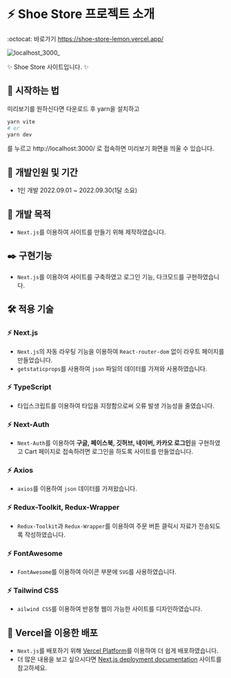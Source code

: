 # :zap: Shoe Store 프로젝트 소개
:octocat: 바로가기 https://shoe-store-lemon.vercel.app/

![localhost_3000_](https://user-images.githubusercontent.com/95972251/193599963-a78bac7c-87c1-46bd-b030-4854e636826d.png)

:sparkles: Shoe Store 사이트입니다. :sparkles:

## :rocket: 시작하는 법
미리보기를 원하신다면 다운로드 후 yarn을 설치하고
```bash
yarn vite
# or
yarn dev
```
를 누르고 http://localhost:3000/ 로 접속하면 미리보기 화면을 띄울 수 있습니다.
## :calendar: 개발인원 및 기간
- 1인 개발 2022.09.01 ~ 2022.09.30(1달 소요)
## :dart: 개발 목적
- `Next.js`를 이용하여 사이트를 만들기 위해 제작하였습니다.
## :black_nib: 구현기능
- `Next.js`를 이용하여 사이트를 구축하였고 로그인 기능, 다크모드를 구현하였습니다.
## :hammer_and_wrench: 적용 기술
### :zap: Next.js
- `Next.js`의 자동 라우팅 기능을 이용하여 `React-router-dom` 없이 라우트 페이지를 만들었습니다.
- `getstaticprops`를 사용하여 `json` 파일의 데이터를 가져와 사용하였습니다.
### :zap: TypeScript
- 타입스크립트를 이용하여 타입을 지정함으로써 오류 발생 가능성을 줄였습니다.
### :zap: Next-Auth
- `Next-Auth`를 이용하여 <b>구글, 페이스북, 깃허브, 네이버, 카카오 로그인</b>을 구현하였고 Cart 페이지로 접속하려면 로그인을 하도록 사이트를 만들었습니다.

### :zap: Axios
- `axios`를 이용하여 `json` 데이터를 가져왔습니다.

### :zap: Redux-Toolkit, Redux-Wrapper
- `Redux-Toolkit`과 `Redux-Wrapper`를 이용하여 주문 버튼 클릭시 자료가 전송되도록 작성하였습니다.

### :zap: FontAwesome
- `FontAwesome`를 이용하여 아이콘 부분에 `SVG`를 사용하였습니다.

### :zap: Tailwind CSS
- `ailwind CSS`를 이용하여 반응형 웹이 가능한 사이트를 디자인하였습니다.

## :tada: Vercel을 이용한 배포
- `Next.js`를 배포하기 위해 [Vercel Platform](https://vercel.com/new?utm_medium=default-template&filter=next.js&utm_source=create-next-app&utm_campaign=create-next-app-readme)를 이용하여 더 쉽게 배포하였습니다.
- 더 많은 내용을 보고 싶으시다면 [Next.js deployment documentation](https://nextjs.org/docs/deployment) 사이트를 참고하세요.
